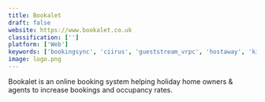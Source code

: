 ```yaml
---
title: Bookalet
draft: false 
website: https://www.bookalet.co.uk
classification: ['']
platform: ['Web']
keywords: ['bookingsync', 'ciirus', 'gueststream_vrpc', 'hostaway', 'kigo', 'liverez', 'myvr', 'navis_vacation_rental_management', 'orbirental', 'ownerrez', 'prop_pms', 'renta2z', 'rental_network_software', 'resort_management_system', 'smart_host', 'track', 'uplisting', 'vacation_rentpro', 'vacation_rental_desk', 'vacationspal']
image: logo.png
---
```

Bookalet is an online booking system helping holiday home owners & agents to increase bookings and occupancy rates.
